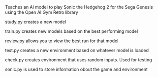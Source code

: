 Teaches an AI model to play Sonic the Hedgehog 2 for the Sega Genesis using the Open AI Gym Retro library

study.py creates a new model

train.py creates new models based on the best performing model

review.py allows you to view the best run for that model

test.py creates a new environment based on whatever model is loaded

check.py creates environment that uses random inputs. Used for testing

sonic.py is used to store information obout the game and environment
